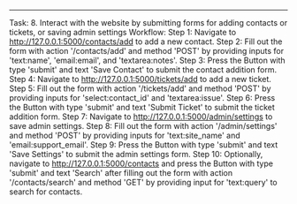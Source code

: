 ---
Task: 8. Interact with the website by submitting forms for adding contacts or tickets, or saving admin settings
Workflow:
Step 1: Navigate to http://127.0.0.1:5000/contacts/add to add a new contact.
Step 2: Fill out the form with action '/contacts/add' and method 'POST' by providing inputs for 'text:name', 'email:email', and 'textarea:notes'.
Step 3: Press the Button with type 'submit' and text 'Save Contact' to submit the contact addition form.
Step 4: Navigate to http://127.0.0.1:5000/tickets/add to add a new ticket.
Step 5: Fill out the form with action '/tickets/add' and method 'POST' by providing inputs for 'select:contact_id' and 'textarea:issue'.
Step 6: Press the Button with type 'submit' and text 'Submit Ticket' to submit the ticket addition form.
Step 7: Navigate to http://127.0.0.1:5000/admin/settings to save admin settings.
Step 8: Fill out the form with action '/admin/settings' and method 'POST' by providing inputs for 'text:site_name' and 'email:support_email'.
Step 9: Press the Button with type 'submit' and text 'Save Settings' to submit the admin settings form.
Step 10: Optionally, navigate to http://127.0.0.1:5000/contacts and press the Button with type 'submit' and text 'Search' after filling out the form with action '/contacts/search' and method 'GET' by providing input for 'text:query' to search for contacts.